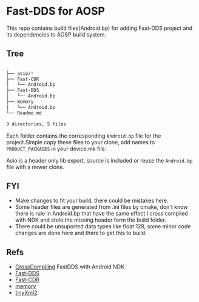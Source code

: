 # Fast-DDS for AOSP

This repo contains build files(Android.bp) for adding Fast-DDS project
and its dependencies to AOSP build system.

## Tree

```sh
.
├── asio/*
├── Fast-CDR
│   └── Android.bp
├── Fast-DDS
│   └── Android.bp
├── memory
│   └── Android.bp
└── Readme.md

3 directories, 5 files
```

Each folder contains the corresponding `Android.bp` file for the project.Simple copy these files to your clone, add names to `PRODUCT_PACKAGES` in your device.mk file.

Asio is a header only lib export, source is included or reuse the
`Android.bp` file with a newer clone.

## FYI

- Make changes to fit your build, there could be mistakes here.
- Some header files are generated from .ini files by cmake,
    don't know there is rule in Android.bp that have the same
    effect.I cross compiled with NDK and stole the missing
    header form the build folder.
- There could be unsuported data types like float 128,
    some minor code changes are done here and there to get this
    to build.

## Refs

- [CrossCompiling](CrossCompiling_with_NDK.md) FastDDS with Android NDK
- [Fast-DDS](https://github.com/eProsima/Fast-DDS.git)
- [Fast-CDR](https://github.com/eProsima/Fast-CDR.git)
- [memory](https://github.com/foonathan/memory.git)
- [tinyXml2](https://github.com/leethomason/tinyxml2.git)